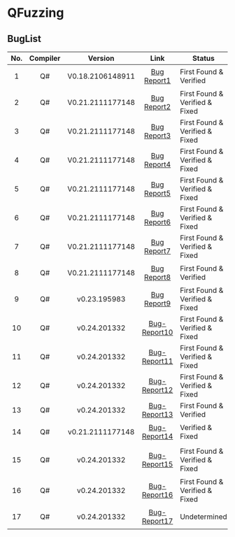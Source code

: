 # QFuzzing

## BugList

| No.  | Compiler |     Version      |                             Link                             | Status                         | Contributor                              | Description   |Category                                   |
| :--: | :------: | :--------------: | :----------------------------------------------------------: | ------------------------------ | ---------------------------------------- | ------------------------------------------------ | -------------------|
|  1   |    Q#    | V0.18.2106148911 | [Bug Report1](https://github.com/microsoft/qsharp-runtime/issues/890) | First Found & Verified         | [Xing Qu](https://github.com/QuXing9)    | 包含Qubit类型的operation在Linux系统下执行超时    |  Performance |
|  2   |    Q#    | V0.21.2111177148 | [Bug Report2](https://github.com/microsoft/QuantumLibraries/issues/498) | First Found & Verified & Fixed | [Xing Qu](https://github.com/QuXing9)    | Binom函数在边界参数处执行结果错误                |  Implementation |
|  3   |    Q#    | V0.21.2111177148 | [Bug Report3](https://github.com/microsoft/QuantumLibraries/issues/500) | First Found & Verified & Fixed | [Xing Qu](https://github.com/QuXing9)    | BitSizeI函数在边界参数处执行结果错误             | Implementation |
|  4   |    Q#    | V0.21.2111177148 | [Bug Report4](https://github.com/microsoft/QuantumLibraries/issues/503) | First Found & Verified & Fixed | [Xing Qu](https://github.com/QuXing9)    | IntAsBoolArray函数在边界参数处执行结果错误       |  Implementation |
|  5   |    Q#    | V0.21.2111177148 | [Bug Report5](https://github.com/microsoft/QuantumLibraries/issues/506) | First Found & Verified & Fixed | [Xing Qu](https://github.com/QuXing9)    | ApproximateFactorial函数在边界参数处执行结果错误 | Implementation |
|  6   |    Q#    | V0.21.2111177148 | [Bug Report6](https://github.com/microsoft/QuantumLibraries/issues/505) | First Found & Verified & Fixed | [Xing Qu](https://github.com/QuXing9)    | PNorm&PNormalized函数的API使用文档描述不清晰     |  Specification |
|  7   |    Q#    | V0.21.2111177148 | [Bug Report7](https://github.com/microsoft/QuantumLibraries/issues/512) | First Found & Verified & Fixed | [Xing Qu](https://github.com/QuXing9)    | ExpModI函数在边界参数处执行结果错误              |  Implementation |
|  8   |    Q#    | V0.21.2111177148 | [Bug Report8](https://github.com/microsoft/qsharp-compiler/issues/1353) | First Found & Verified         | [Xing Qu](https://github.com/QuXing9)    | PermuteQubits函数报错信息行错误                  |  Implementation |
|  9   |    Q#    |   v0.23.195983   | [Bug Report9](https://github.com/microsoft/QuantumLibraries/issues/538) | First Found & Verified & Fixed | [Tianmin Hu](https://github.com/weucode) | Chunks函数在边界参数处执行超时                   |   Implementation |
| 10 | Q# | v0.24.201332 | [Bug-Report10](https://github.com/microsoft/QuantumLibraries/issues/554) | First Found & Verified & Fixed | [Xing Qu](https://github.com/QuXing9) | Padded函数使用文档的example示例描述错误 | Specification |
| 11 | Q# | v0.24.201332 | [Bug-Report11](https://github.com/MicrosoftDocs/quantum-docs/issues/525) | First Found & Verified & Fixed | [Tianmin Hu](https://github.com/weucode) | 介绍Q# immutability的网页上描述有误 | Specification |
| 12 | Q# | v0.24.201332 | [Bug-Report12](https://github.com/microsoft/QuantumLibraries/issues/563) | First Found & Verified & Fixed | [Tianmin Hu](https://github.com/weucode) | 标准文档中包含最新的SDK版本已弃用的API | Specification |
| 13 | Q# | v0.24.201332 | [Bug-Report13](https://github.com/microsoft/qsharp-runtime/issues/993) | First Found & Verified | [Xing Qu](https://github.com/QuXing9) | Parity函数未考虑对负数的处理 | Implementation |
| 14 | Q# | v0.21.2111177148 | [Bug-Report14](/docs/bug/bug-14.png) | Verified & Fixed | [Xing Qu](https://github.com/QuXing9) | HalfIntegerBinom函数的API功能错误 | Implementation |
| 15 | Q# | v0.24.201332 | [Bug-Report15](https://github.com/microsoft/QuantumLibraries/issues/570) | First Found & Verified & Fixed | [Tianmin Hu](https://github.com/weucode) | PurifiedMixedStateRequirements函数的两个参数之一为非正数时产生溢出 | Implementation |
| 16 | Q# | v0.24.201332 | [Bug-Report16](https://github.com/microsoft/QuantumLibraries/issues/571) | First Found & Verified & Fixed | [Tianmin Hu](https://github.com/weucode) | ApproximateFactorial 函数的参数范围与文档描述不符 | Specification |
| 17 | Q# | v0.24.201332 | [Bug-Report17](https://github.com/microsoft/qsharp-runtime/issues/990) | Undetermined | [Xing Qu](https://github.com/QuXing9) | AssertQubitWithinTolerance操作代码实现效率低 | Implementation |
